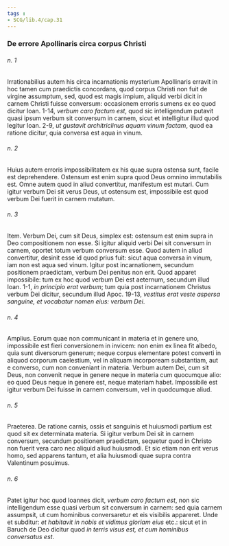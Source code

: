 ```yaml
---
tags : 
- SCG/lib.4/cap.31
---
```


### De errore Apollinaris circa corpus Christi

###### n. 1
Irrationabilius autem his circa incarnationis mysterium Apollinaris erravit in hoc tamen cum praedictis concordans, quod corpus Christi non fuit de virgine assumptum, sed, quod est magis impium, aliquid verbi dicit in carnem Christi fuisse conversum: occasionem erroris sumens ex eo quod dicitur Ioan. 1-14, *verbum caro factum est*, quod sic intelligendum putavit quasi ipsum verbum sit conversum in carnem, sicut et intelligitur illud quod legitur Ioan. 2-9, *ut gustavit architriclinus aquam vinum factam*, quod ea ratione dicitur, quia conversa est aqua in vinum.

###### n. 2
Huius autem erroris impossibilitatem ex his quae supra ostensa sunt, facile est deprehendere. Ostensum est enim supra quod Deus omnino immutabilis est. Omne autem quod in aliud convertitur, manifestum est mutari. Cum igitur verbum Dei sit verus Deus, ut ostensum est, impossibile est quod verbum Dei fuerit in carnem mutatum.

###### n. 3
Item. Verbum Dei, cum sit Deus, simplex est: ostensum est enim supra in Deo compositionem non esse. Si igitur aliquid verbi Dei sit conversum in carnem, oportet totum verbum conversum esse. Quod autem in aliud convertitur, desinit esse id quod prius fuit: sicut aqua conversa in vinum, iam non est aqua sed vinum. Igitur post incarnationem, secundum positionem praedictam, verbum Dei penitus non erit. Quod apparet impossibile: tum ex hoc quod verbum Dei est aeternum, secundum illud Ioan. 1-1, *in principio erat verbum*; tum quia post incarnationem Christus verbum Dei dicitur, secundum illud Apoc. 19-13, *vestitus erat veste aspersa sanguine, et vocabatur nomen eius: verbum Dei*.

###### n. 4
Amplius. Eorum quae non communicant in materia et in genere uno, impossibile est fieri conversionem in invicem: non enim ex linea fit albedo, quia sunt diversorum generum; neque corpus elementare potest converti in aliquod corporum caelestium, vel in aliquam incorpoream substantiam, aut e converso, cum non conveniant in materia. Verbum autem Dei, cum sit Deus, non convenit neque in genere neque in materia cum quocumque alio: eo quod Deus neque in genere est, neque materiam habet. Impossibile est igitur verbum Dei fuisse in carnem conversum, vel in quodcumque aliud.

###### n. 5
Praeterea. De ratione carnis, ossis et sanguinis et huiusmodi partium est quod sit ex determinata materia. Si igitur verbum Dei sit in carnem conversum, secundum positionem praedictam, sequetur quod in Christo non fuerit vera caro nec aliquid aliud huiusmodi. Et sic etiam non erit verus homo, sed apparens tantum, et alia huiusmodi quae supra contra Valentinum posuimus.

###### n. 6
Patet igitur hoc quod Ioannes dicit, *verbum caro factum est*, non sic intelligendum esse quasi verbum sit conversum in carnem: sed quia carnem assumpsit, ut cum hominibus conversaretur et eis visibilis appareret. Unde et subditur: *et habitavit in nobis et vidimus gloriam eius* etc.: sicut et in Baruch de Deo dicitur quod *in terris visus est, et cum hominibus conversatus est*.

